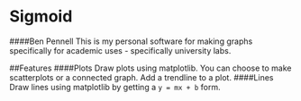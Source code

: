 # Sigmoid
####Ben Pennell
This is my personal software 
for making graphs specifically for academic uses - specifically university labs.


##Features
####Plots
Draw plots using matplotlib. You can choose to make scatterplots or a connected graph.
Add a trendline to a plot.
####Lines
Draw lines using matplotlib by getting a `y = mx + b` form.